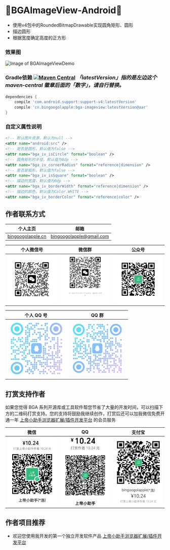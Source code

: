 :running:BGAImageView-Android:running:
============

* 使用v4包中的RoundedBitmapDrawable实现圆角矩形、圆形
* 描边圆形
* 根据宽度确定高度的正方形

### 效果图

![Image of BGAImageViewDemo](http://7xk9dj.com1.z0.glb.clouddn.com/imageview/bgaimageview.jpg?imageView2/2/w/320)

### Gradle依赖 [![Maven Central](https://maven-badges.herokuapp.com/maven-central/cn.bingoogolapple/bga-imageview/badge.svg)](https://maven-badges.herokuapp.com/maven-central/cn.bingoogolapple/bga-imageview) ***「latestVersion」指的是左边这个 maven-central 徽章后面的「数字」，请自行替换。***

```groovy
dependencies {
    compile 'com.android.support:support-v4:latestVersion'
    compile 'cn.bingoogolapple:bga-imageview:latestVersion@aar'
}
```

### 自定义属性说明

```xml
<!-- 默认图片资源，默认为null -->
<attr name="android:src" />
<!-- 是否是圆形，默认值为false -->
<attr name="bga_iv_isCircle" format="boolean" />
<!-- 圆角矩形的半径，默认值为0dp -->
<attr name="bga_iv_cornerRadius" format="reference|dimension" />
<!-- 是否是矩形，默认值为false -->
<attr name="bga_iv_isSquare" format="boolean" />
<!-- 描边的宽度，默认值为0dp -->
<attr name="bga_iv_borderWidth" format="reference|dimension" />
<!-- 描边的颜色，默认值为Color.WHITE -->
<attr name="bga_iv_borderColor" format="reference|color" />
```

## 作者联系方式

| 个人主页 | 邮箱 |
| ------------- | ------------ |
| <a  href="https://www.bingoogolapple.cn" target="_blank">bingoogolapple.cn</a>  | <a href="mailto:bingoogolapple@gmail.com" target="_blank">bingoogolapple@gmail.com</a> |

| 个人微信号 | 微信群 | 公众号 |
| ------------ | ------------ | ------------ |
| <img width="180" alt="个人微信号" src="https://github.com/bingoogolapple/bga-god-assistant-config/raw/main/images/BGAQrCode.png"> | <img width="180" alt="微信群" src="https://github.com/bingoogolapple/bga-god-assistant-config/raw/main/images/WeChatGroup1QrCode.jpg"> | <img width="180" alt="公众号" src="https://github.com/bingoogolapple/bga-god-assistant-config/raw/main/images/GongZhongHao.png"> |

| 个人 QQ 号 | QQ 群 |
| ------------ | ------------ |
| <img width="180" alt="个人 QQ 号" src="https://github.com/bingoogolapple/bga-god-assistant-config/raw/main/images/BGAQQQrCode.jpg"> | <img width="180" alt="QQ 群" src="https://github.com/bingoogolapple/bga-god-assistant-config/raw/main/images/QQGroup1QrCode.jpg"> |

## 打赏支持作者

如果您觉得 BGA 系列开源库或工具软件帮您节省了大量的开发时间，可以扫描下方的二维码打赏支持。您的支持将鼓励我继续创作，打赏后还可以加我微信免费开通一年 [上帝小助手浏览器扩展/插件开发平台](https://github.com/bingoogolapple/bga-god-assistant-config) 的会员服务

| 微信 | QQ | 支付宝 |
| ------------- | ------------- | ------------- |
| <img width="180" alt="微信" src="https://github.com/bingoogolapple/bga-god-assistant-config/raw/main/images/donate-wechat.jpg"> | <img width="180" alt="QQ" src="https://github.com/bingoogolapple/bga-god-assistant-config/raw/main/images/donate-qq.jpg"> | <img width="180" alt="支付宝" src="https://github.com/bingoogolapple/bga-god-assistant-config/raw/main/images/donate-alipay.jpg"> |

## 作者项目推荐

* 欢迎您使用我开发的第一个独立开发软件产品 [上帝小助手浏览器扩展/插件开发平台](https://github.com/bingoogolapple/bga-god-assistant-config)

